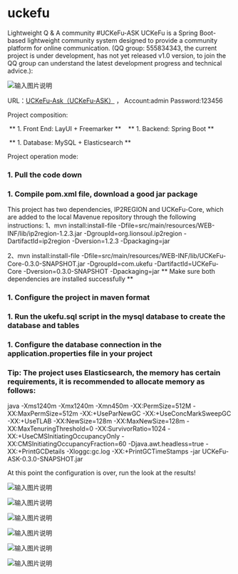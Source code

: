 # uckefu
Lightweight Q &amp; A community
#UCKeFu-ASK
UCKeFu is a Spring Boot-based lightweight community system designed to provide a community platform for online communication. (QQ group: 555834343, the current project is under development, has not yet released v1.0 version, to join the QQ group can understand the latest development progress and technical advice.):

![输入图片说明](http://git.oschina.net/uploads/images/2017/0123/001823_7efad50c_1200081.png "在这里输入图片标题")

URL：[UCKeFu-Ask（UCKeFu-ASK）](http://112.74.54.80:8080/) ， Account:admin Password:123456


Project composition:

 ** 1. Front End: LayUI + Freemarker **
 
 ** 1. Backend: Spring Boot **

 ** 1. Database: MySQL + Elasticsearch **

Project operation mode:

### 1. Pull the code down

### 1. Compile pom.xml file, download a good jar package
This project has two dependencies, IP2REGION and UCKeFu-Core, which are added to the local Mavenue repository through the following instructions:
1、mvn install:install-file  -Dfile=src/main/resources/WEB-INF/lib/ip2region-1.2.3.jar -DgroupId=org.lionsoul.ip2region -DartifactId=ip2region -Dversion=1.2.3 -Dpackaging=jar

2、mvn install:install-file  -Dfile=src/main/resources/WEB-INF/lib/UCKeFu-Core-0.3.0-SNAPSHOT.jar -DgroupId=com.ukefu -DartifactId=UCKeFu-Core -Dversion=0.3.0-SNAPSHOT -Dpackaging=jar
 ** Make sure both dependencies are installed successfully **

### 1. Configure the project in maven format
### 1. Run the ukefu.sql script in the mysql database to create the database and tables


### 1. Configure the database connection in the application.properties file in your project

### Tip: The project uses Elasticsearch, the memory has certain requirements, it is recommended to allocate memory as follows:
java -Xms1240m -Xmx1240m -Xmn450m -XX:PermSize=512M  -XX:MaxPermSize=512m -XX:+UseParNewGC -XX:+UseConcMarkSweepGC -XX:+UseTLAB -XX:NewSize=128m -XX:MaxNewSize=128m -XX:MaxTenuringThreshold=0 -XX:SurvivorRatio=1024 -XX:+UseCMSInitiatingOccupancyOnly -XX:CMSInitiatingOccupancyFraction=60 -Djava.awt.headless=true  -XX:+PrintGCDetails -Xloggc:gc.log -XX:+PrintGCTimeStamps -jar UCKeFu-ASK-0.3.0-SNAPSHOT.jar



At this point the configuration is over, run the look at the results!


![输入图片说明](http://git.oschina.net/uploads/images/2017/0205/104057_4a8ab4e9_1200081.png "在这里输入图片标题")

![输入图片说明](http://git.oschina.net/uploads/images/2017/0205/104114_95778c4c_1200081.png "在这里输入图片标题")

![输入图片说明](http://git.oschina.net/uploads/images/2017/0205/104132_323c5211_1200081.png "在这里输入图片标题")

![输入图片说明](http://git.oschina.net/uploads/images/2017/0205/104042_ca0fd40f_1200081.png "在这里输入图片标题")

![输入图片说明](http://git.oschina.net/uploads/images/2017/0206/224016_351784fa_1200081.png "在这里输入图片标题")

![输入图片说明](http://git.oschina.net/uploads/images/2017/0206/222355_531978d6_1200081.png "在这里输入图片标题")
